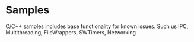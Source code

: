 # Samples
C/C++ samples includes base functionality for known issues. Such us IPC, Multithreading, FileWrappers, SWTimers, Networking
